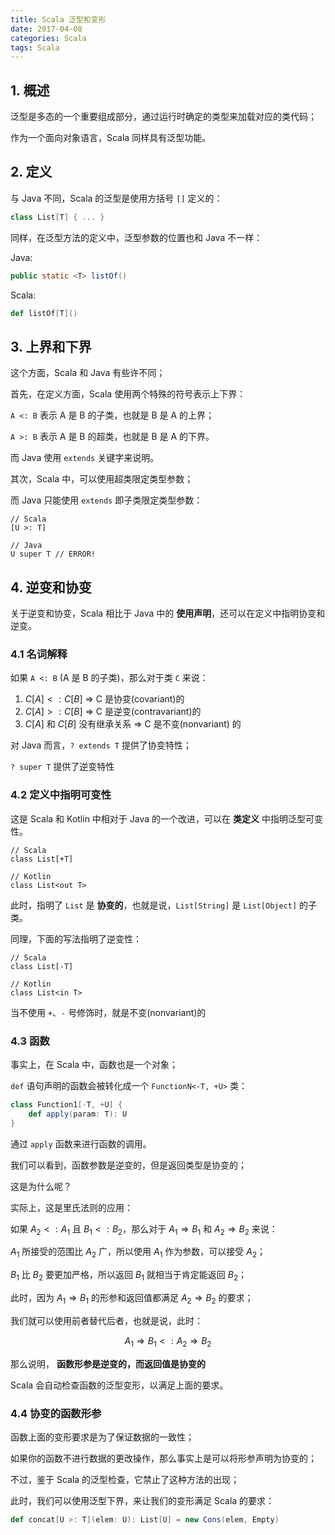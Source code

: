 ```yaml
---
title: Scala 泛型和变形
date: 2017-04-08
categories: Scala
tags: Scala
---
```


## 1. 概述

泛型是多态的一个重要组成部分，通过运行时确定的类型来加载对应的类代码；

作为一个面向对象语言，Scala 同样具有泛型功能。


<!-- more -->

## 2. 定义

与 Java 不同，Scala 的泛型是使用方括号 `[]` 定义的：

```scala
class List[T] { ... }
```

同样，在泛型方法的定义中，泛型参数的位置也和 Java 不一样：

Java:

```java
public static <T> listOf()
```

Scala:

```scala
def listOf[T]()
```

## 3. 上界和下界

这个方面，Scala 和 Java 有些许不同；

首先，在定义方面，Scala 使用两个特殊的符号表示上下界：

`A <: B` 表示 A 是 B 的子类，也就是 B 是 A 的上界；

`A >: B` 表示 A 是 B 的超类，也就是 B 是 A 的下界。

而 Java 使用 `extends` 关键字来说明。

其次，Scala 中，可以使用超类限定类型参数；

而 Java 只能使用 `extends` 即子类限定类型参数：

```
// Scala
[U >: T]

// Java
U super T // ERROR!
```

## 4. 逆变和协变

关于逆变和协变，Scala 相比于 Java 中的 **使用声明**，还可以在定义中指明协变和逆变。

### 4.1 名词解释

如果 `A <: B` (A 是 B 的子类)，那么对于类 `C` 来说：

1. $C[A] <: C[B]$ => C 是协变(covariant)的
2. $C[A] >: C[B]$ => C 是逆变(contravariant)的
3. $C[A]$ 和 $C[B]$ 没有继承关系 =>  C 是不变(nonvariant) 的

对 Java 而言，`? extends T` 提供了协变特性；

`? super T` 提供了逆变特性

### 4.2 定义中指明可变性

这是 Scala 和 Kotlin 中相对于 Java 的一个改进，可以在 **类定义** 中指明泛型可变性。

```
// Scala
class List[+T]

// Kotlin
class List<out T>
```

此时，指明了 `List` 是 **协变的**，也就是说，`List[String]` 是 `List[Object]` 的子类。

同理，下面的写法指明了逆变性：

```
// Scala
class List[-T]

// Kotlin
class List<in T>
```

当不使用 `+`、`-` 号修饰时，就是不变(nonvariant)的

### 4.3 函数

事实上，在 Scala 中，函数也是一个对象；

`def` 语句声明的函数会被转化成一个 `FunctionN<-T, +U>` 类：

```scala
class Function1[-T, +U] {
    def apply(param: T): U
}
```

通过 `apply` 函数来进行函数的调用。

我们可以看到，函数参数是逆变的，但是返回类型是协变的；

这是为什么呢？

实际上，这是里氏法则的应用：

如果 $A_2 <: A_1$ 且 $B_1 <: B_2$，那么对于 $A_1 \Rightarrow B_1$ 和 $A_2 \Rightarrow B_2$ 来说：

$A_1$ 所接受的范围比 $A_2$ 广，所以使用 $A_1$ 作为参数，可以接受 $A_2$；

$B_1$ 比 $B_2$ 要更加严格，所以返回 $B_1$ 就相当于肯定能返回 $B_2$；

此时，因为 $A_1 \Rightarrow B_1$ 的形参和返回值都满足 $A_2 \Rightarrow B_2$ 的要求；

我们就可以使用前者替代后者，也就是说，此时：

$$
A_1 \Rightarrow B_1 <: A_2 \Rightarrow B_2
$$

那么说明， **函数形参是逆变的，而返回值是协变的**

Scala 会自动检查函数的泛型变形，以满足上面的要求。


<!-- more -->

### 4.4 协变的函数形参

函数上面的变形要求是为了保证数据的一致性；

如果你的函数不进行数据的更改操作，那么事实上是可以将形参声明为协变的；

不过，鉴于 Scala 的泛型检查，它禁止了这种方法的出现；

此时，我们可以使用泛型下界，来让我们的变形满足 Scala 的要求：

```scala
def concat[U >: T](elem: U): List[U] = new Cons(elem, Empty)
```
